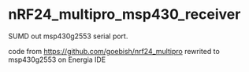 # nRF24_multipro_msp430_receiver

SUMD out msp430g2553 serial port.

code from https://github.com/goebish/nrf24_multipro rewrited to msp430g2553 on Energia IDE
